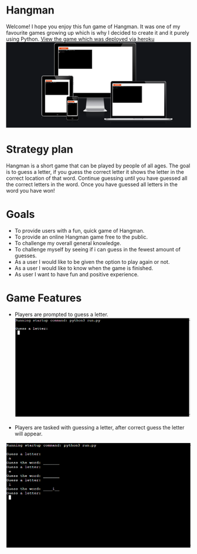 # Hangman
Welcome! I hope you enjoy this fun game of Hangman. It was one of my favourite games growing up which is why I decided to create it and it purely using Python.
[View the game which was deployed via heroku](https://hangman-101.herokuapp.com/)
![Resposnsive](assets/readme_pictures/amiresponsive.PNG)

# Strategy plan
Hangman is a short game that can be played by people of all ages. The goal is to guess a letter, if you guess the correct letter it shows the letter in the correct location of that word. Continue guessing until you have guessed all the correct letters in the word. Once you have guessed all letters in the word you have won!

# Goals
* To provide users with a fun, quick game of Hangman.
* To provide an online Hangman game free to the public.
* To challenge my overall general knowledge.
* To challenge myself by seeing if i can guess in the fewest amount of guesses.
* As a user I would like to be given the option to play again or not.
* As a user I would like to know when the game is finished.
* As user I want to have fun and positive experience.

# Game Features
* Players are prompted to guess a letter.
![Guess-Letter](./assets/readme_pictures/guess_a_letter.PNG)

* Players are tasked with guessing a letter, after correct guess the letter will appear.

![Game-board](./assets/readme_pictures/guesses.PNG)
